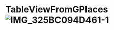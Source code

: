 # TableViewFromGPlaces![IMG_325BC094D461-1](https://user-images.githubusercontent.com/13812858/191083243-4488d047-5e24-4316-af92-beb91cd6e918.jpeg)
